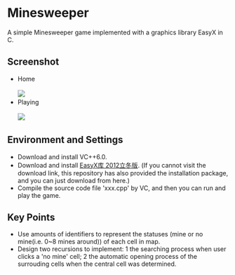 # Minesweeper
A simple Minesweeper game implemented with a graphics library EasyX in C.
## Screenshot
* Home<br><br>![](http://yaochenkun.cn/wordpress/wp-content/uploads/2016/07/mine2.jpg)
* Playing<br><br>![](http://yaochenkun.cn/wordpress/wp-content/uploads/2016/07/mine1.png)

## Environment and Settings
* Download and install VC++6.0.
* Download and install [EasyX库 2012立冬版](http://www.easyx.cn/downloads/View.aspx?id=6). (If you cannot visit the download link, this repository has also provided the installation package, and you can just download from here.)
* Compile the source code file 'xxx.cpp' by VC, and then you can run and play the game.

## Key Points
* Use amounts of identifiers to represent the statuses (mine or no mine(i.e. 0~8 mines around)) of each cell in map.
* Design two recursions to implement:
 1 the searching process when user clicks a 'no mine' cell;
 2 the automatic opening process of the surrouding cells when the central cell was determined.

